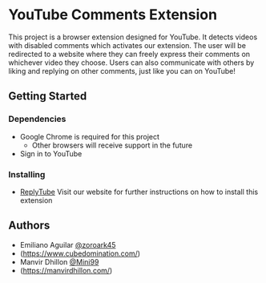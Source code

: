 YouTube Comments Extension
==========================
This project is a browser extension designed for YouTube. It detects videos with disabled comments which activates our extension. The user will be redirected to a website where they can freely express their comments on whichever video they choose. Users can also communicate with others by liking and replying on other comments, just like you can on YouTube!

## Getting Started
### Dependencies
* Google Chrome is required for this project
  * Other browsers will receive support in the future
* Sign in to YouTube

### Installing
* [ReplyTube](https://replytu.be/) Visit our website for further instructions on how to install this extension

## Authors
* Emiliano Aguilar [@zoroark45](https://github.com/zoroark45)
 * (https://www.cubedomination.com/)
* Manvir Dhillon [@Mini99](https://github.com/Mini99)
 * (https://manvirdhillon.com/)
